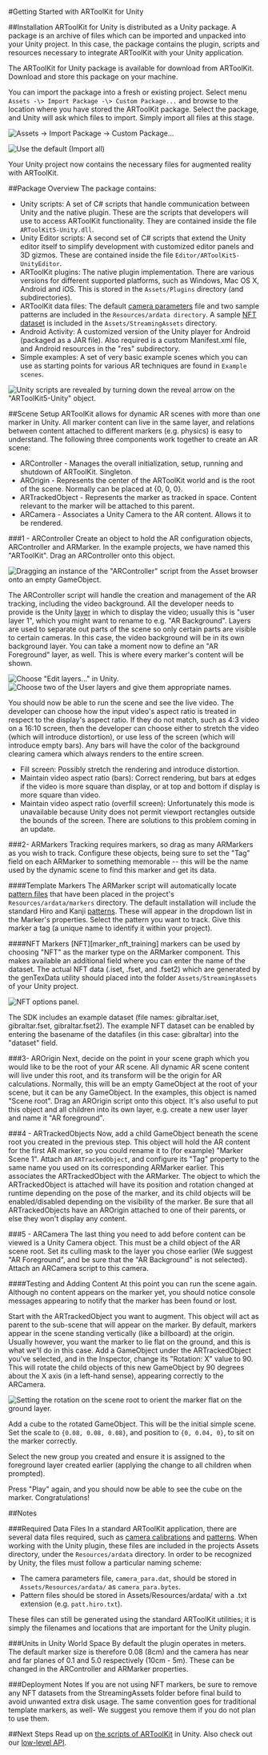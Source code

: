 #Getting Started with ARToolKit for Unity

##Installation
ARToolKit for Unity is distributed as a Unity package. A package is an archive of files which can be imported and unpacked into your Unity project. In this case, the package contains the plugin, scripts and resources necessary to integrate ARToolKit with your Unity application.

The ARToolKit for Unity package is available for download from ARToolKit. Download and store this package on your machine.

You can import the package into a fresh or existing project. Select menu `Assets -\> Import Package -\> Custom Package...` and browse to the location where you have stored the ARToolKit package. Select the package, and Unity will ask which files to import. Simply import all files at this stage.

![Assets -\> Import Package -\> Custom Package...][menu_screenshot]

![Use the default (Import all)][import_all]

Your Unity project now contains the necessary files for augmented reality with ARToolKit.

##Package Overview
The package contains:

-   Unity scripts: A set of C\# scripts that handle communication between Unity and the native plugin. These are the scripts that developers will use to access ARToolKit functionality. They are contained inside the file `ARToolKit5-Unity.dll`.
-   Unity Editor scripts: A second set of C\# scripts that extend the Unity editor itself to simplify development with customized editor panels and 3D gizmos. These are contained inside the file `Editor/ARToolKit5-UnityEditor`.
-   ARToolKit plugins: The native plugin implementation. There are various versions for different supported platforms, such as Windows, Mac OS X, Android and iOS. This is stored in the `Assets/Plugins` directory (and subdirectories).
-   ARToolKit data files: The default [camera parameters][config_camera_calibration] file and two sample patterns are included in the `Resources/ardata directory`. A sample [NFT dataset][marker_nft_train] is included in the `Assets/StreamingAssets` directory.
-   Android Activity: A customized version of the Unity player for Android (packaged as a JAR file). Also required is a custom Manifest.xml file, and Android resources in the "res" subdirectory.
-   Simple examples: A set of very basic example scenes which you can use as starting points for various AR techniques are found in `Example scenes`.

![Unity scripts are revealed by turning down the reveal arrow on the "ARToolKit5-Unity" object.][editor_screenshot]

##Scene Setup
ARToolKit allows for dynamic AR scenes with more than one marker in Unity. All marker content can live in the same layer, and relations between content attached to different markers (e.g. physics) is easy to understand. The following three components work together to create an AR scene:

-   ARController - Manages the overall initialization, setup, running and shutdown of ARToolKit. Singleton.
-   AROrigin - Represents the center of the ARToolKit world and is the root of the scene. Normally can be placed at {0, 0, 0}.
-   ARTrackedObject - Represents the marker as tracked in space. Content relevant to the marker will be attached to this parent.
-   ARCamera - Associates a Unity Camera to the AR content. Allows it to be rendered.

###1 - ARController
Create an object to hold the AR configuration objects, ARController and ARMarker. In the example projects, we have named this "ARToolKit". Drag an ARController onto this object.

![Dragging an instance of the "ARController" script from the Asset browser onto an empty GameObject.][arcontroller_setup]

The ARController script will handle the creation and management of the AR tracking, including the video background. All the developer needs to provide is the Unity [layer][layer] in which to display the video; usually this is "user layer 1", which you might want to rename to e.g. "AR Background". Layers are used to separate out parts of the scene so only certain parts are visible to certain cameras. In this case, the video background will be in its own background layer. You can take a moment now to define an "AR Foreground" layer, as well. This is where every marker's content will be shown.

![Choose "Edit layers..." in Unity.][edit_layers]
![Choose two of the User layers and give them appropriate names.][name_layers]

You should now be able to run the scene and see the live video. The developer can choose how the input video's aspect ratio is treated in respect to the display's aspect ratio. If they do not match, such as 4:3 video on a 16:10 screen, then the developer can choose either to stretch the video (which will introduce distortion), or use less of the screen (which will introduce empty bars). Any bars will have the color of the background clearing camera which always renders to the entire screen.

-   Fill screen: Possibly stretch the rendering and introduce distortion.
-   Maintain video aspect ratio (bars): Correct rendering, but bars at edges if the video is more square than display, or at top and bottom if display is more square than video.
-   Maintain video aspect ratio (overfill screen): Unfortunately this mode is unavailable because Unity does not permit viewport rectangles outside the bounds of the screen. There are solutions to this problem coming in an update.

###2- ARMarkers
Tracking requires markers, so drag as many ARMarkers as you wish to track. Configure these objects, being sure to set the "Tag" field on each ARMarker to something memorable -- this will be the name used by the dynamic scene to find this marker and get its data.

####Template Markers
The ARMarker script will automatically locate [pattern files][marker_train] that have been placed in the project's `Resources/ardata/markers` directory. The default installation will include the standard Hiro and Kanji [patterns][marker_about]. These will appear in the dropdown list in the Marker's properties. Select the pattern you want to track. Give this marker a tag (a unique name to identify it within your project).

####NFT Markers
[NFT][marker_nft_training] markers can be used by choosing "NFT" as the marker type on the ARMarker component. This makes available an additional field where you can enter the name of the dataset. The actual NFT data (.iset, .fset, and .fset2) which are generated by the genTexData utility should placed into the folder `Assets/StreamingAssets` of your Unity project.

![NFT options panel.][nft_options]

The SDK includes an example dataset (file names: gibraltar.iset, gibraltar.fset, gibraltar.fset2). The example NFT dataset can be enabled by entering the basename of the datafiles (in this case: gibraltar) into the "dataset" field.

###3- AROrigin
Next, decide on the point in your scene graph which you would like to be the root of your AR scene. All dynamic AR scene content will live under this root, and its transform will be the origin for AR calculations. Normally, this will be an empty GameObject at the root of your scene, but it can be any GameObject. In the examples, this object is named "Scene root". Drag an AROrigin script onto this object. It's also useful to put this object and all children into its own layer, e.g. create a new user layer and name it "AR foreground".

###4 - ARTrackedObjects
Now, add a child GameObject beneath the scene root you created in the previous step. This object will hold the AR content for the first AR marker, so you could rename it to (for example) "Marker Scene 1". Attach an `ARTrackedObject`, and configure its "Tag" property to the same name you used on its corresponding ARMarker earlier. This associates the ARTrackedObject with the ARMarker. The object to which the ARTrackedObject is attached will have its position and rotation changed at runtime depending on the pose of the marker, and its child objects will be enabled/disabled depending on the visibility of the marker. Be sure that all ARTrackedObjects have an AROrigin attached to one of their parents, or else they won't display any content.

###5 - ARCamera
The last thing you need to add before content can be viewed is a Unity Camera object. This must be a child object of the AR scene root. Set its culling mask to the layer you chose earlier (We suggest "AR Foreground", and be sure that the "AR Background" is not selected). Attach an ARCamera script to this camera.

####Testing and Adding Content
At this point you can run the scene again. Although no content appears on the marker yet, you should notice console messages appearing to notify that the marker has been found or lost.

Start with the ARTrackedObject you want to augment. This object will act as parent to the sub-scene that will appear on the marker. By default, markers appear in the scene standing vertically (like a billboard) at the origin. Usually however, you want the marker to lie flat on the ground, and this is what we'll do in this case. Add a GameObject under the ARTrackedObject you've selected, and in the Inspector, change its "Rotation: X" value to 90. This will rotate the child objects of this new GameObject by 90 degrees about the X axis (in a left-hand sense), appearing correctly to the ARCamera.

![Setting the rotation on the scene root to orient the marker flat on the ground layer.][rotating]

Add a cube to the rotated GameObject. This will be the initial simple scene. Set the scale to `{0.08, 0.08, 0.08}`, and position to `{0, 0.04, 0}`, to sit on the marker correctly.

Select the new group you created and ensure it is assigned to the foreground layer created earlier (applying the change to all children when prompted).

Press "Play" again, and you should now be able to see the cube on the marker. Congratulations!

##Notes

###Required Data Files
In a standard ARToolKit application, there are several data files required, such as [camera calibrations][config_camera_calibration] and [patterns][marker_train]. When working with the Unity plugin, these files are included in the projects Assets directory, under the `Resources/ardata` directory. In order to be recognized by Unity, the files must follow a particular naming scheme:

-   The camera parameters file, `camera_para.dat`, should be stored in `Assets/Resources/ardata/` as `camera_para.bytes`.
-   Pattern files should be stored in Assets/Resources/ardata/ with a .txt extension (e.g. `patt.hiro.txt`).

These files can still be generated using the standard ARToolKit utilities; it is simply the filenames and locations that are important for the Unity plugin.

###Units in Unity World Space
By default the plugin operates in meters. The default marker size is therefore 0.08 (8cm) and the camera has near and far planes of 0.1 and 5.0 respectively (10cm - 5m). These can be changed in the ARController and ARMarker properties.

###Deployment Notes
If you are not using NFT markers, be sure to remove any NFT datasets from the StreamingAssets folder before final build to avoid unwanted extra disk usage. The same convention goes for traditional template markers, as well- We suggest you remove them if you do not plan to use them.

##Next Steps
Read up on [the scripts of ARToolKit][unity_scripts] in Unity. Also check out our [low-level API][unity_low_level_api].

[marker_about]: Marker_Training:marker_about
[marker_train]: Marker_Training:marker_training
[config_camera_calibration]: Configuration:config_camera_calibration
[marker_nft_train]: Marker_Training:marker_nft_train
[unity_scripts]: Unity:unity_scripts
[unity_low_level_api]: Unity:unity_low_level_api

[menu_screenshot]: :unity_import_package_1.png
[import_all]: :unity_import_artoolkit_2012-06_1.png
[editor_screenshot]: :artoolkit_for_unity_scripts_1.png
[arcontroller_setup]: :unity_drag_artoolkit_script_onto_empty_gameobject_1.png
[layer]:http://unity3d.com/support/documentation/Components/Layers.html
[edit_layers]: :unity_-_edit_layers_1.jpg
[name_layers]: :unity_-_ar_layers_1.jpg
[rotating]: :artoolkit_for_unity_-_setting_scene_root_rotation_1.png
[nft_options]: :artoolkit_for_unity_-_nft_options_1.png
